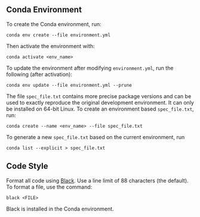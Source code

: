 ## Conda Environment

To create the Conda environment, run:
```
conda env create --file environment.yml
```
Then activate the environment with:
```
conda activate <env_name>
```

To update the environment after modifying `environment.yml`, run the following (after activation):
```
conda env update --file environment.yml --prune
```

The file `spec_file.txt` contains more precise package versions and can be used to exactly reproduce the original development environment. It can only be installed on 64-bit Linux. To create an environment based `spec_file.txt`, run:
```
conda create --name <env_name> --file spec_file.txt
```
To generate a new `spec_file.txt` based on the current environment, run
```
conda list --explicit > spec_file.txt
```

## Code Style

Format all code using [Black](https://black.readthedocs.io/en/stable/). Use a line limit of 88 characters (the default). To format a file, use the command:
```
black <FILE>
```
Black is installed in the Conda environment.
